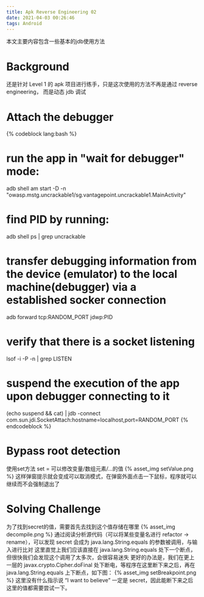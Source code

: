 ```yaml
---
title: Apk Reverse Engineering 02
date: 2021-04-03 00:26:46
tags: Android
---
```

本文主要内容包含一些基本的jdb使用方法

# Background

还是针对 Level 1 的 apk 项目进行练手，只是这次使用的方法不再是通过 reverse engineering， 而是动态 jdb 调试

<!--more-->

# Attach the debugger

{% codeblock lang:bash %}
# run the app in "wait for debugger" mode:
adb shell am start -D -n "owasp.mstg.uncrackable1/sg.vantagepoint.uncrackable1.MainActivity"

# find PID by running:
adb shell ps | grep uncrackable

# transfer debugging information from the device (emulator) to the local machine(debugger) via a established socker connection
adb forward tcp:RANDOM_PORT jdwp:PID

# verify that there is a socket listening
lsof -i -P -n | grep LISTEN

# suspend the execution of the app upon debugger connecting to it
(echo suspend && cat) | jdb -connect com.sun.jdi.SocketAttach:hostname=localhost,port=RANDOM_PORT
{% endcodeblock %}

# Bypass root detection

使用set方法 set <value> = <expr> 可以修改变量/数组元素/...的值
{% asset_img setValue.png %}
这样弹窗提示就会变成可以取消模式，在弹窗外面点击一下鼠标，程序就可以继续而不会强制退出了

# Solving Challenge

为了找到secret的值，需要首先去找到这个值存储在哪里
{% asset_img decompile.png %}
通过阅读分析源代码（可以将某些变量名进行 refactor → rename），可以发现 secret 会成为 java.lang.String.equals 的参数被调用，与输入进行比对
这里直觉上我们应该直接在 java.lang.String.equals 处下一个断点，但很快我们会发现这个调用了太多次，会很容易迷失
更好的办法是，我们在更上一层的 javax.crypto.Cipher.doFinal 处下断电，等程序在这里断下来之后，再在 java.lang.String.equals 上下断点，如下图：
{% asset_img setBreakpoint.png %}
这里没有什么指示说 “I want to believe” 一定是 secret，因此能断下来之后这里的值都需要尝试一下。

